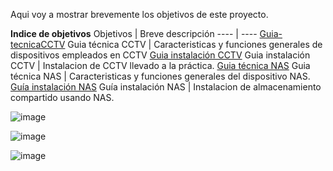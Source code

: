 Aqui voy a mostrar brevemente los objetivos de este proyecto.

**Indice de objetivos**
Objetivos | Breve descripción 
---- | ----
[Guia-tecnicaCCTV](Guia_tecnicaCCTV.md) Guia técnica CCTV | Caracteristicas y funciones generales de dispositivos empleados en CCTV 
[Guia instalación CCTV](Guia_instalacionCCTV.md) Guia instalación CCTV | Instalacion de CCTV llevado a la práctica.
[Guia técnica NAS](Guia_tecnicaNAS.md) Guia técnica NAS | Caracteristicas y funciones generales del dispositivo NAS.
[Guía instalación NAS](Guía_instalacionNAS.md) Guía instalación NAS | Instalacion de almacenamiento compartido usando NAS.

![image](https://github.com/RafaelNunezVazquez/ProyectoFCT/assets/91255999/f4da35b9-5f55-4779-ad87-4cb62e03b6c7)

![image](https://github.com/RafaelNunezVazquez/ProyectoFCT/assets/91255999/b5214dfc-4d81-4e43-9ef1-dc6e44fa3ed1)

![image](https://github.com/RafaelNunezVazquez/ProyectoFCT/assets/91255999/7112effe-6531-4d3d-b678-17c297ed2f5e)



